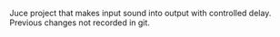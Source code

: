 Juce project that makes input sound into output with controlled delay. 
Previous changes not recorded in git. 